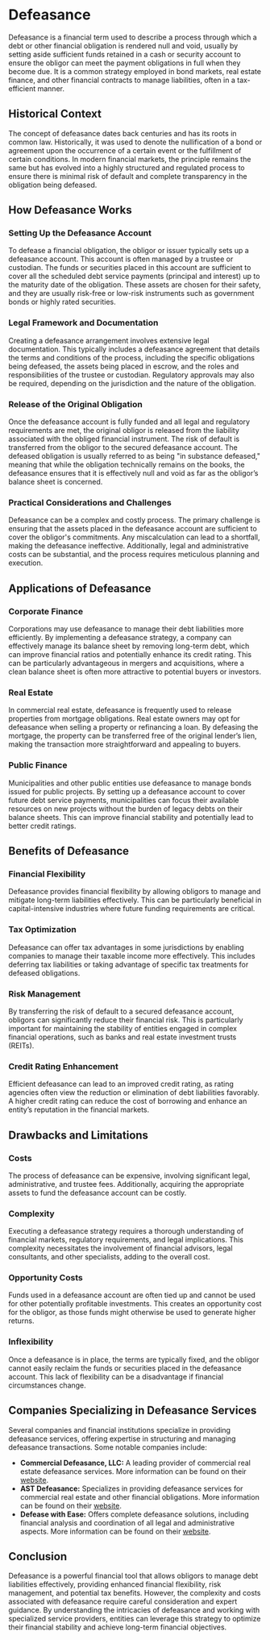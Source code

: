 # Defeasance

Defeasance is a financial term used to describe a process through which a debt or other financial obligation is rendered null and void, usually by setting aside sufficient funds retained in a cash or security account to ensure the obligor can meet the payment obligations in full when they become due. It is a common strategy employed in bond markets, real estate finance, and other financial contracts to manage liabilities, often in a tax-efficient manner.

## Historical Context

The concept of defeasance dates back centuries and has its roots in common law. Historically, it was used to denote the nullification of a bond or agreement upon the occurrence of a certain event or the fulfillment of certain conditions. In modern financial markets, the principle remains the same but has evolved into a highly structured and regulated process to ensure there is minimal risk of default and complete transparency in the obligation being defeased.

## How Defeasance Works

### Setting Up the Defeasance Account

To defease a financial obligation, the obligor or issuer typically sets up a defeasance account. This account is often managed by a trustee or custodian. The funds or securities placed in this account are sufficient to cover all the scheduled debt service payments (principal and interest) up to the maturity date of the obligation. These assets are chosen for their safety, and they are usually risk-free or low-risk instruments such as government bonds or highly rated securities.

### Legal Framework and Documentation

Creating a defeasance arrangement involves extensive legal documentation. This typically includes a defeasance agreement that details the terms and conditions of the process, including the specific obligations being defeased, the assets being placed in escrow, and the roles and responsibilities of the trustee or custodian. Regulatory approvals may also be required, depending on the jurisdiction and the nature of the obligation.

### Release of the Original Obligation

Once the defeasance account is fully funded and all legal and regulatory requirements are met, the original obligor is released from the liability associated with the obliged financial instrument. The risk of default is transferred from the obligor to the secured defeasance account. The defeased obligation is usually referred to as being "in substance defeased," meaning that while the obligation technically remains on the books, the defeasance ensures that it is effectively null and void as far as the obligor’s balance sheet is concerned.

### Practical Considerations and Challenges

Defeasance can be a complex and costly process. The primary challenge is ensuring that the assets placed in the defeasance account are sufficient to cover the obligor's commitments. Any miscalculation can lead to a shortfall, making the defeasance ineffective. Additionally, legal and administrative costs can be substantial, and the process requires meticulous planning and execution.

## Applications of Defeasance

### Corporate Finance

Corporations may use defeasance to manage their debt liabilities more efficiently. By implementing a defeasance strategy, a company can effectively manage its balance sheet by removing long-term debt, which can improve financial ratios and potentially enhance its credit rating. This can be particularly advantageous in mergers and acquisitions, where a clean balance sheet is often more attractive to potential buyers or investors.

### Real Estate

In commercial real estate, defeasance is frequently used to release properties from mortgage obligations. Real estate owners may opt for defeasance when selling a property or refinancing a loan. By defeasing the mortgage, the property can be transferred free of the original lender’s lien, making the transaction more straightforward and appealing to buyers.

### Public Finance

Municipalities and other public entities use defeasance to manage bonds issued for public projects. By setting up a defeasance account to cover future debt service payments, municipalities can focus their available resources on new projects without the burden of legacy debts on their balance sheets. This can improve financial stability and potentially lead to better credit ratings.

## Benefits of Defeasance

### Financial Flexibility

Defeasance provides financial flexibility by allowing obligors to manage and mitigate long-term liabilities effectively. This can be particularly beneficial in capital-intensive industries where future funding requirements are critical.

### Tax Optimization

Defeasance can offer tax advantages in some jurisdictions by enabling companies to manage their taxable income more effectively. This includes deferring tax liabilities or taking advantage of specific tax treatments for defeased obligations.

### Risk Management

By transferring the risk of default to a secured defeasance account, obligors can significantly reduce their financial risk. This is particularly important for maintaining the stability of entities engaged in complex financial operations, such as banks and real estate investment trusts (REITs).

### Credit Rating Enhancement

Efficient defeasance can lead to an improved credit rating, as rating agencies often view the reduction or elimination of debt liabilities favorably. A higher credit rating can reduce the cost of borrowing and enhance an entity’s reputation in the financial markets.

## Drawbacks and Limitations

### Costs

The process of defeasance can be expensive, involving significant legal, administrative, and trustee fees. Additionally, acquiring the appropriate assets to fund the defeasance account can be costly.

### Complexity

Executing a defeasance strategy requires a thorough understanding of financial markets, regulatory requirements, and legal implications. This complexity necessitates the involvement of financial advisors, legal consultants, and other specialists, adding to the overall cost.

### Opportunity Costs

Funds used in a defeasance account are often tied up and cannot be used for other potentially profitable investments. This creates an opportunity cost for the obligor, as those funds might otherwise be used to generate higher returns.

### Inflexibility

Once a defeasance is in place, the terms are typically fixed, and the obligor cannot easily reclaim the funds or securities placed in the defeasance account. This lack of flexibility can be a disadvantage if financial circumstances change.

## Companies Specializing in Defeasance Services

Several companies and financial institutions specialize in providing defeasance services, offering expertise in structuring and managing defeasance transactions. Some notable companies include:

- **Commercial Defeasance, LLC:** A leading provider of commercial real estate defeasance services. More information can be found on their [website](https://www.defeasewithease.com/).
- **AST Defeasance:** Specializes in providing defeasance services for commercial real estate and other financial obligations. More information can be found on their [website](https://www.astdefeasance.com/).
- **Defease with Ease:** Offers complete defeasance solutions, including financial analysis and coordination of all legal and administrative aspects. More information can be found on their [website](https://defeasewithease.com/).

## Conclusion

Defeasance is a powerful financial tool that allows obligors to manage debt liabilities effectively, providing enhanced financial flexibility, risk management, and potential tax benefits. However, the complexity and costs associated with defeasance require careful consideration and expert guidance. By understanding the intricacies of defeasance and working with specialized service providers, entities can leverage this strategy to optimize their financial stability and achieve long-term financial objectives.